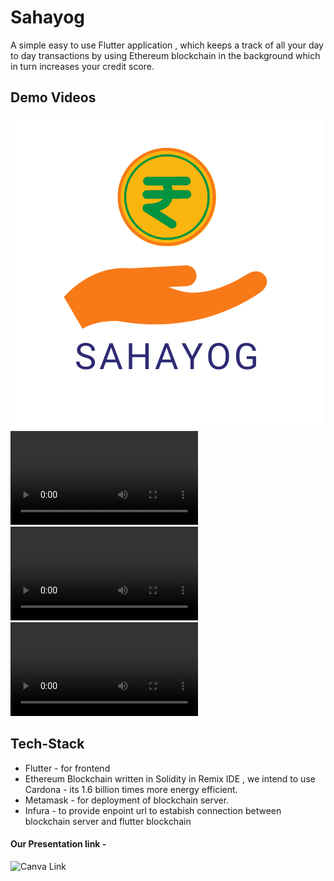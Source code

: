 # Sahayog

A simple easy to use Flutter application , which keeps a track of all your day to day transactions by using Ethereum blockchain in the background which in turn increases your credit score.

## Demo Videos

![App Icon](https://github.com/UtkarshA135/Sahayog/blob/main/assets/sahayog.png)
![Splash Screen](https://github.com/UtkarshA135/Sahayog/blob/main/assets/sahayog.mp4)
![Recieve Demo](https://github.com/UtkarshA135/Sahayog/blob/main/assets/pay.mp4)
![Pay Demo](https://github.com/UtkarshA135/Sahayog/blob/main/assets/receive.mp4)

## Tech-Stack
- Flutter - for frontend
- Ethereum Blockchain written in Solidity in Remix IDE , we intend to use Cardona - its 1.6 billion times more energy efficient.
- Metamask - for deployment of blockchain server.
- Infura - to provide enpoint url to estabish connection between blockchain server and flutter blockchain

#### Our Presentation link -

![Canva Link](https://www.canva.com/design/DAEl1ttAXjI/sIi0Fm4ybnt3aRWwGjk2dA/view?utm_content=DAEl1ttAXjI&utm_campaign=designshare&utm_medium=link&utm_source=sharebutton)